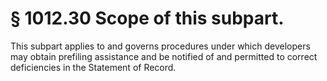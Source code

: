# § 1012.30   Scope of this subpart.

This subpart applies to and governs procedures under which developers may obtain prefiling assistance and be notified of and permitted to correct deficiencies in the Statement of Record.




